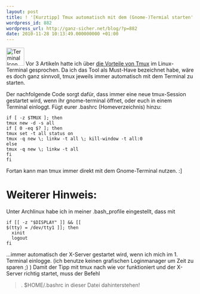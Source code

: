 ```yaml
---
layout: post
title: ! '[Kurztipp] Tmux automatisch mit dem (Gnome-)Termial starten'
wordpress_id: 882
wordpress_url: http://ganz-sicher.net/blog/?p=882
date: 2010-11-28 10:13:49.000000000 +01:00
---
```

<img class="lefticon" title="terminal_icon2" src="/wp-content/uploads/terminal_icon2.png" alt="Terminal Icon" width="48" height="48" />
Vor 3 Artikeln hatte ich über <a href="http://ganz-sicher.net/blog/freeware/tmux-viele-terminals-in-einem-terminal-anzeigen/" target="_self">die Vorteile von Tmux</a> im Linux-Terminal gesprochen. Da ich das Tool als Must-Have bezeichnet habe, wäre es doch ganz sinnvoll, tmux jeweils immer automatisch mit dem Terminal zu starten.

<!--more-->
Der nachfolgende Code sorgt dafür, dass immer eine neue tmux-Session gestartet wird, wenn ihr gnome-terminal öffnet, oder euch in einem Terminal einloggt. Fügt eurer .bashrc (Homeverzeichnis) hinzu:

	if [ -z $TMUX ]; then
	tmux new -d -s all
	if [ 0 -eq $? ]; then
	tmux set -t all status on
	tmux -q new \; linkw -t all \; kill-window -t all:0
	else
	tmux -q new \; linkw -t all
	fi
	fi

Fortan kann man tmux immer direkt mit dem Gnome-Terminal nutzen. :]

Weiterer Hinweis:
=================
Unter Archlinux habe ich in meiner .bash_profile eingestellt, dass mit 

	if [[ -z "$DISPLAY" ]] && [[ 
	$(tty) = /dev/tty1 ]]; then
	  xinit
	  logout
	fi

...immer automatisch der X-Server gestartet wird, wenn ich mich im 1. Terminal einlogge. (ich benutze keinen grafischen Loginmanager um Zeit zu sparen ;) ) Damit der Tipp mit tmux nach wie vor funktioniert und der X-Server richtig startet, muss der Befehl 
> . $HOME/.bashrc
in dieser Datei dahinterstehen!

